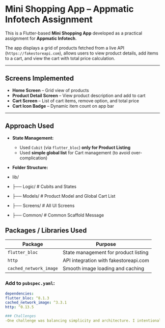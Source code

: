 #  Mini Shopping App – Appmatic Infotech Assignment

This is a Flutter-based **Mini Shopping App** developed as a practical assignment for **Appmatic Infotech**.

The app displays a grid of products fetched from a live API (`https://fakestoreapi.com`), allows users to view product details, add items to a cart, and view the cart with total price calculation.

---

##  Screens Implemented

-  **Home Screen** – Grid view of products
-  **Product Detail Screen** – View product description and add to cart
-  **Cart Screen** – List of cart items, remove option, and total price
-  **Cart Icon Badge** – Dynamic item count on app bar

---

##  Approach Used

- **State Management:**  
  - Used `Cubit` (via `flutter_bloc`) **only for Product Listing**
  - Used **simple global list** for Cart management (to avoid over-complication)


- **Folder Structure:**
- lib/
 - ├── Logic/ # Cubits and States
 - ├── Models/ # Product Model and Global Cart List
 - ├── Screens/ # All UI Screens
 - ├── Common/ # Common Scaffold Message

##  Packages / Libraries Used

| Package                | Purpose                                 |
|------------------------|------------------------------------------|
| `flutter_bloc`         | State management for product listing     |
| `http`                 | API integration with fakestoreapi.com    |
| `cached_network_image` | Smooth image loading and caching         |

### Add to `pubspec.yaml`:
```yaml
dependencies:
flutter_bloc: ^8.1.3
cached_network_image: ^3.3.1
http: ^0.13.5

### Challenges
-One challenge was balancing simplicity and architecture. I intentionally avoided using Cubit or Provider for the cart to keep the app lightweight, but this made UI syncing more manual (like refreshing badge count).
